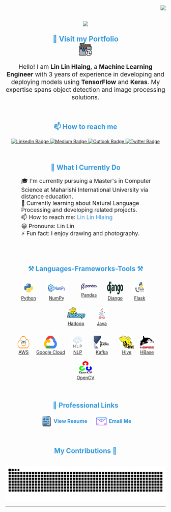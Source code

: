 <img align="right" src="https://visitor-badge.laobi.icu/badge?page_id=linlinhlaing.linlinhlaing" />

<h1 align="center">
    <img src="https://readme-typing-svg.herokuapp.com/?font=Righteous&size=35&center=true&vCenter=true&width=500&height=70&duration=4000&lines=Hi+There!+👋;+I'm+Lin+Lin!;" />
</h1> 



<!-- Portfolio Section -->
<p align="center">
    <span style="font-size: 1.4rem;color:#3498db;font-weight: bold;">🚀 Visit my Portfolio</span>
    <br/>
    <a href="https://linlinhlaing.com/" target="_blank" style="text-decoration: none;">
        <img src="images/portfolio.svg" alt="Portfolio Globe Icon" width="40" height="40" /></a>
</p>

<p align="center" style="font-size: 1.2rem;">
    Hello! I am <strong>Lin Lin Hlaing</strong>, a <strong>Machine Learning Engineer</strong> with 3 years of experience in developing and deploying models using <strong>TensorFlow</strong> and <strong>Keras</strong>. My expertise spans object detection and image processing solutions.
</p>
<br>
<!-- Contact Section -->
<h2 align="center" style="color: #3498db;font-weight: bold;">📫 How to reach me</h3>
<p align="center">
    <a href="https://www.linkedin.com/in/lin-hlaing/" target="_blank">
        <img src="https://img.shields.io/badge/LinkedIn-%230077B5.svg?style=for-the-badge&logo=linkedin&logoColor=white" alt="LinkedIn Badge" />
    </a>
    <a href="https://medium.com/@linhlaing" target="_blank">
        <img src="https://img.shields.io/badge/Medium-%2300ab6c.svg?style=for-the-badge&logo=medium&logoColor=white" alt="Medium Badge" />
    </a>
    <a href="mailto:linhlaing@outlook.com" target="_blank">
        <img src="https://img.shields.io/badge/Outlook-0072C6?style=for-the-badge&logo=microsoftoutlook&logoColor=white" alt="Outlook Badge" />
    </a>
    <a href="https://twitter.com/LLinhlaing68616" target="_blank">
        <img src="https://img.shields.io/badge/Twitter-%231DA1F2.svg?style=for-the-badge&logo=twitter&logoColor=white" alt="Twitter Badge" />
    </a>
</p>
<br>
<!-- What I Do Section -->
<h2 align="center" style="color: #3498db; font-weight: bold;">🚀 What I Currently Do</h2>
<ul style="list-style-type: none; font-size: 1.1rem; padding: 0;">
    <li style="margin-left: 50px;">🎓 I'm currently pursuing a Master's in Computer Science at Maharishi International University via distance education.</li>
    <li style="margin-left: 50px;">🤖 Currently learning about Natural Language Processing and developing related projects.</li>
    <li style="margin-left: 50px;">📫 How to reach me: <a href="https://www.linkedin.com/in/lin-hlaing/" style="text-decoration: none; color: #3498db;">Lin Lin Hlaing</a></li>
    <li style="margin-left: 50px;">😄 Pronouns: Lin Lin</li>
    <li style="margin-left: 50px;">⚡ Fun fact: I enjoy drawing and photography.</li>
</ul>
<br><br>



<!-- Skills Section -->
<h2 align="center" style="color: #3498db; font-weight: bold;">⚒️ Languages-Frameworks-Tools ⚒️</h3>
<div align="center" style="display: flex; flex-wrap: wrap; justify-content: center; margin: 10px;">
    <div style="text-align: center; margin: 10px;">
        <a href="https://www.python.org/" target="_blank">
            <img src="https://raw.githubusercontent.com/linlinhlaing/linlinhlaing/main/images/python.png" alt="Python" width="40" height="40" />
            <br/>Python
        </a>
    </div>
    <div style="text-align: center; margin: 10px;">
        <a href="https://numpy.org/" target="_blank">
            <img src="https://raw.githubusercontent.com/linlinhlaing/linlinhlaing/main/images/numpy.png" alt="NumPy" width="70%" height="40" />
            <br/>NumPy
        </a>
    </div>
    <div style="text-align: center; margin: 10px;">
        <a href="https://pandas.pydata.org/" target="_blank">
            <img src="https://raw.githubusercontent.com/linlinhlaing/linlinhlaing/main/images/pandas.png" alt="Pandas" width="70%" height="30" />
            <br/>Pandas
        </a>
    </div>
    <div style="text-align: center; margin: 10px;">
        <a href="https://www.djangoproject.com/" target="_blank">
            <img src="https://raw.githubusercontent.com/linlinhlaing/linlinhlaing/main/images/django.png" alt="Django" width="50" height="40" />
            <br/>Django
        </a>
    </div>
    <div style="text-align: center; margin: 10px;">
        <a href="https://flask.palletsprojects.com/" target="_blank">
            <img src="https://raw.githubusercontent.com/linlinhlaing/linlinhlaing/main/images/flask.png" alt="Flask" width="70%" height="40" />
            <br/>Flask
        </a>
    </div>
    <div style="text-align: center; margin: 10px;">
        <a href="https://hadoop.apache.org/" target="_blank">
            <img src="https://raw.githubusercontent.com/linlinhlaing/linlinhlaing/main/images/hadoop.png" alt="Hadoop" width="70%" height="40" />
            <br/>Hadoop
        </a>
    </div>
    <div style="text-align: center; margin: 10px;">
        <a href="https://www.java.com/" target="_blank">
            <img src="https://raw.githubusercontent.com/linlinhlaing/linlinhlaing/main/images/java.png" alt="Java" width="40" height="40" />
            <br/>Java
        </a>
    </div>
</div>


<div align="center" style="display: flex; flex-wrap: wrap; justify-content: center; margin: 10px;">
    <div style="text-align: center; margin: 10px;">
        <a href="https://aws.amazon.com/" target="_blank">
            <img src="https://raw.githubusercontent.com/linlinhlaing/linlinhlaing/main/images/aws.png" alt="AWS" width="40" height="40" />
            <br/>AWS
        </a>
    </div>
    <div style="text-align: center; margin: 10px;">
        <a href="https://cloud.google.com/" target="_blank">
            <img src="https://raw.githubusercontent.com/linlinhlaing/linlinhlaing/main/images/google-cloud.png" alt="Google Cloud" width="40" height="40" />
            <br/>Google Cloud
        </a>
    </div>
    <div style="text-align: center; margin: 10px;">
        <a href="https://en.wikipedia.org/wiki/Natural_language_processing" target="_blank">
            <img src="https://raw.githubusercontent.com/linlinhlaing/linlinhlaing/main/images/nlp.png" alt="Natural Language Processing" width="100%" height="40" />
            <br/>NLP
        </a>
    </div>
    <div style="text-align: center; margin: 10px;">
        <a href="https://kafka.apache.org/" target="_blank">
            <img src="https://raw.githubusercontent.com/linlinhlaing/linlinhlaing/main/images/kafka.png" alt="Kafka" width="70%" height="40" />
            <br/>Kafka
        </a>
    </div>
    <div style="text-align: center; margin: 10px;">
        <a href="https://hive.apache.org/" target="_blank">
            <img src="https://raw.githubusercontent.com/linlinhlaing/linlinhlaing/main/images/hive.png" alt="Hive" width="100%" height="40" />
            <br/>Hive
        </a>
    </div>
    <div style="text-align: center; margin: 10px;">
        <a href="https://hbase.apache.org/" target="_blank">
            <img src="https://raw.githubusercontent.com/linlinhlaing/linlinhlaing/main/images/hbase.png" alt="HBase" width="100%" height="40" />
            <br/>HBase
        </a>
    </div>
    <div style="text-align: center; margin: 10px;">
        <a href="https://opencv.org/" target="_blank">
            <img src="https://raw.githubusercontent.com/linlinhlaing/linlinhlaing/main/images/opencv.svg" alt="OpenCV" width="40" height="40" />
            <br/>OpenCV
        </a>
    </div>
</div>

</div>

<br>


<!-- Professional Links Section -->
<h2 align="center" style="color: #3498db;font-weight: bold;">🔗 Professional Links</h3>
<p align="center">
    <a href="https://linlinhlaing.com/LinHlaing-resume.pdf" target="_blank" style="text-decoration: none; color: #3498db; margin-right: 20px;">
        <img src="images/resume.png"  alt="Resume Icon" width="40" style="vertical-align: middle;"/>
        <span style="font-size: 1rem; font-weight: bold; vertical-align: middle;">View Resume</span>
    </a>
    <a href="mailto:linhlaing@outlook.com" style="text-decoration: none; color: #3498db;">
        <img src="images/email.png" alt="Email Icon" width="40" style="vertical-align: middle;"/>
        <span style="font-size: 1rem; font-weight: bold; vertical-align: middle;">Email Me</span>
    </a>
</p>

<br>
<!-- GitHub Snake Contribution -->
<div align="center">
<h2 align="center" style="color: #3498db;font-weight: bold;">My Contributions 🐍</h3>
  <br>
  <img alt="snake eating my contributions" src="https://raw.githubusercontent.com/linlinhlaing/linlinhlaing/output/github-contribution-grid-snake.svg" />
</div>

<hr/>
